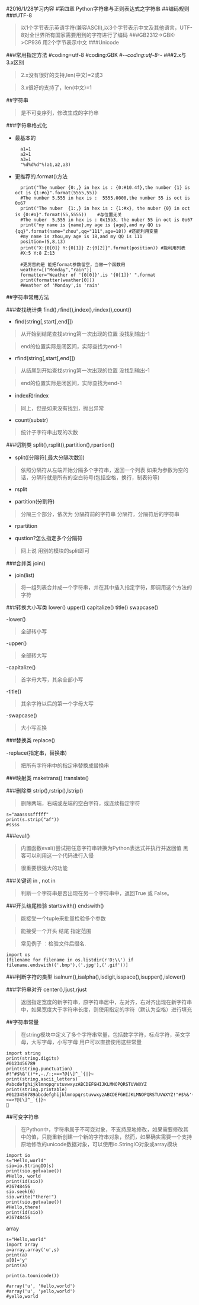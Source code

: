 #2016/1/28学习内容 
#第四章 Python字符串与正则表达式之字符串
##编码规则
###UTF-8
>以1个字节表示英语字符(兼容ASCII),以3个字节表示中文及其他语言，UTF-8对全世界所有国家需要用到的字符进行了编码
###GB2312->GBK->CP936
>用2个字节表示中文
###Unicode

###常用指定方法
	#coding=utf-8
	#coding:GBK
	#-*-coding:utf-8-*-
###2.x与3.x区别
>2.x没有很好的支持,len(中文)=2或3

>3.x很好的支持了，len(中文)=1

##字符串
>是不可变序列，修改生成的字符串

###字符串格式化

- 最基本的
		
		a1=1
		a2=1	
		a3=1
		"%d%d%d"%(a1,a2,a3)

- 更推荐的.format()方法

		print("The number {0:,} in hex is : {0:#10.4f},the number {1} is oct is {1:#o}".format(5555,55))
		#The number 5,555 in hex is :  5555.0000,the number 55 is oct is 0o67
		print("The nuber  {1:,} in hex is : {1:#x}, the nuber {0} in oct is {0:#o}".format(55,5555))    #与位置无关
		#The nuber  5,555 in hex is : 0x15b3, the nuber 55 in oct is 0o67
		print("my name is {name},my age is {age},and my QQ is {qq}".format(name="zhou",qq="111",age=18)) #还能利用变量
		#my name is zhou,my age is 18,and my QQ is 111
		position=(5,8,13)
		print("X:{0[0]} Y:{0[1]} Z:{0[2]}".format(position)) #能利用列表
		#X:5 Y:8 Z:13
	
		#更厉害的是 能把format参数留空，当做一个函数用
		weather=[("Monday","rain")]
		formatter="Weather of '{0[0]}',is '{0[1]}' ".format
		print(formatter(weather[0]))
		#Weather of 'Monday',is 'rain' 
		
##字符串常用方法

###查找统计类 find(),rfind(),index(),rindex(),count()

- find(string[,start[,end]])
>从开始到结尾查找string第一次出现的位置 没找到输出-1

>end的位置实际是闭区间，实际查找为end-1

- rfind(string[,start[,end]])
> 从结尾到开始查找string第一次出现的位置 没找到输出-1

> end的位置实际是闭区间，实际查找为end-1

- index和rindex

> 同上，但是如果没有找到，抛出异常

- count(substr)

> 统计子字符串出现的次数


###切割类 split(),rsplit(),partition(),rpartion()

- split([分隔符[,最大分隔次数]])
> 依照分隔符从左端开始分隔多个字符串，返回一个列表
> 如果为参数为空的话，分隔符就是所有的空白符号(包括空格，换行，制表符等)

- rsplit

- partition(分割符)
> 分隔三个部分，依次为 分隔符前的字符串 分隔符，分隔符后的字符串

- rpartition

- qustion?怎么指定多个分隔符
> 网上说 用别的模块的split即可

###合并类 join()

- join(list)

>将一组列表合并成一个字符串，并在其中插入指定字符，即调用这个方法的字符


###转换大小写类 lower() upper() capitalize() title() swapcase()

-lower()
>全部转小写

-upper()
>全部转大写

-capitalize()
>首字母大写，其余全部小写

-title()
>其余字符以后的第一个字母大写

-swapcase()
>大小写互换

###替换类 replace()

-replace(指定串，替换串)
>把所有字符串中的指定串替换成替换串

###映射类 maketrans() translate()

###删除类 strip(),rstrip(),lstrip()
>删除两端，右端或左端的空白字符，或连续指定字符

	s="aaassssfffff"
	print(s.strip("af"))
	#ssss

###eval()

>内置函数eval()尝试把任意字符串转换为Python表达式并执行并返回值
>黑客可以利用这一个代码进行入侵

>很重要很强大的功能

###关键词 in , not in 
>判断一个字符串是否出现在另一个字符串中，返回True 或 False。


###开头结尾检验 startswith() endswith()
>能接受一个tuple来批量检验多个参数

>能接受一个开头 结尾 指定范围

>常见例子 ：检验文件后缀名.


	import os
	[filename for filename in os.listdir(r'D:\\') if filename.endswith(('.bmp'),('.jpg'),('.gif'))]

###判断字符的类型 isalnum(),isalpha(),isdigit,isspace(),isupper(),islower()

###字符串对齐 center(),ljust,rjust
>返回指定宽度的新字符串，原字符串居中，左对齐，右对齐出现在新字符串中，如果宽度大于字符串长度，则使用指定的字符（默认为空格）进行填充

##字符串常量
>在string模块中定义了多个字符串常量，包括数字字符，标点字符，英文字母，大写字母，小写字母
>用户可以直接使用这些常量

	import string
	print(string.digits)
	#0123456789
	print(string.punctuation)
	#!"#$%&'()*+,-./:;<=>?@[\]^_`{|}~
	print(string.ascii_letters)
	#abcdefghijklmnopqrstuvwxyzABCDEFGHIJKLMNOPQRSTUVWXYZ
	print(string.printable)
	#0123456789abcdefghijklmnopqrstuvwxyzABCDEFGHIJKLMNOPQRSTUVWXYZ!"#$%&'()*+,-./:;<=>?@[\]^_`{|}~     
	

##可变字符串
>在Python中，字符串属于不可变对象，不支持原地修改，如果需要修改其中的值，只能重新创建一个新的字符串对象，然而，如果确实需要一个支持原地修改的unicode数据对象，可以使用io.StringIO对象或array模块

	import io 
	s="Hello,world"
	sio=io.StringIO(s)
	print(sio.getvalue())
	#Hello, world
	print(id(sio))
	#36748456
	sio.seek(6)
	sio.write("there!")
	print(sio.getvalue())
	#Hello,there!
	print(id(sio))
	#36748456

array

	s="Hello,world"
	import array
	a=array.array('u',s)
	print(a)
	a[0]='y'
	print(a)
	
	print(a.tounicode())
	
	#array('u', 'Hello,world')
	#array('u', 'yello,world')
	#yello,world


